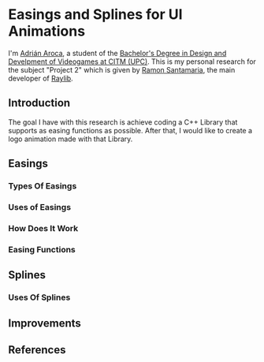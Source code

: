 # Easings and Splines for UI Animations
I'm [Adrián Aroca](https://www.linkedin.com/in/adri%C3%A1n-aroca-mascaraque-4570001a2/), a student of the [Bachelor's Degree in Design and Develpment of Videogames at CITM (UPC)](https://www.citm.upc.edu/). This is my personal research for the subject "Project 2" which is given by [Ramon Santamaria](https://www.linkedin.com/in/raysan/), the main developer of [Raylib](https://www.raylib.com/).
## Introduction
The goal I have with this research is achieve coding a C++ Library that supports as easing functions as possible. After that, I would like to create a logo animation made with that Library.
## Easings
### Types Of Easings
### Uses of Easings
### How Does It Work
### Easing Functions 
## Splines
### Uses Of Splines
## Improvements
## References
